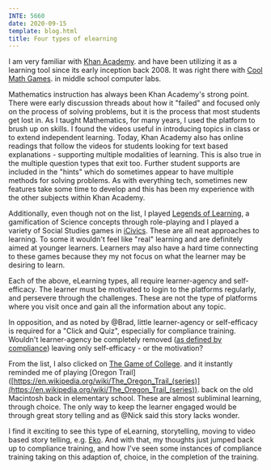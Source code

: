 ```yaml
---
INTE: 5660
date: 2020-09-15
template: blog.html
title: Four types of elearning
---
```


I am very familiar with [Khan Academy](https://www.khanacademy.org/). and have been utilizing it as a learning tool since its early inception back 2008. It was right there with [Cool Math Games](https://www.coolmathgames.com/). in middle school computer labs.

Mathematics instruction has always been Khan Academy's strong point. There were early discussion threads about how it "failed" and focused only on the process of solving problems, but it is the process that most students get lost in. As I taught Mathematics, for many years, I used the platform to brush up on skills. I found the videos useful in introducing topics in class or to extend independent learning. Today, Khan Academy also has online readings that follow the videos for students looking for text based explanations - supporting multiple modalities of learning. This is also true in the multiple question types that exit too. Further student supports are included in the "hints" which do sometimes appear to have multiple methods for solving problems. As with everything tech, sometimes new features take some time to develop and this has been my experience with the other subjects within Khan Academy.

Additionally, even though not on the list, I played [Legends of Learning](https://app.legendsoflearning.com/login/), a gamification of Science concepts through role-playing and I played a variety of Social Studies games in [iCivics](https://www.icivics.org/). These are all neat approaches to learning. To some it wouldn't feel like "real" learning and are definitely aimed at younger learners. Learners may also have a hard time connecting to these games because they my not focus on what the learner may be desiring to learn.

Each of the above, eLearning types, all require learner-agency and self-efficacy. The learner must be motivated to login to the platforms regularly, and persevere through the challenges. These are not the type of platforms where you visit once and gain all the information about any topic.

In opposition, and as noted by @Brad, little learner-agency or self-efficacy is required for a "Click and Quiz", especially for compliance training. Wouldn't learner-agency be completely removed ([as defined by compliance](https://www.google.com/search?q=define+compliance)) leaving only self-efficacy - or the motivation?

From the list, I also clicked on [The Game of College](https://tuitiontracker.org/temp/game-of-college/). and it instantly reminded me of playing [Oregon Trail]\([https://en.wikipedia.org/wiki/The_Oregon_Trail_(series)](https://en.wikipedia.org/wiki/The_Oregon_Trail_(series)). back on the old Macintosh back in elementary school. These are almost subliminal learning, through choice. The only way to keep the learner engaged would be through great story telling and as @Nick said this story lacks wonder.

I find it exciting to see this type of eLearning, storytelling, moving to video based story telling, e.g. [Eko](https://eko.com/). And with that, my thoughts just jumped back up to compliance training, and how I've seen some instances of compliance training taking on this adaption of, choice, in the completion of the training.
